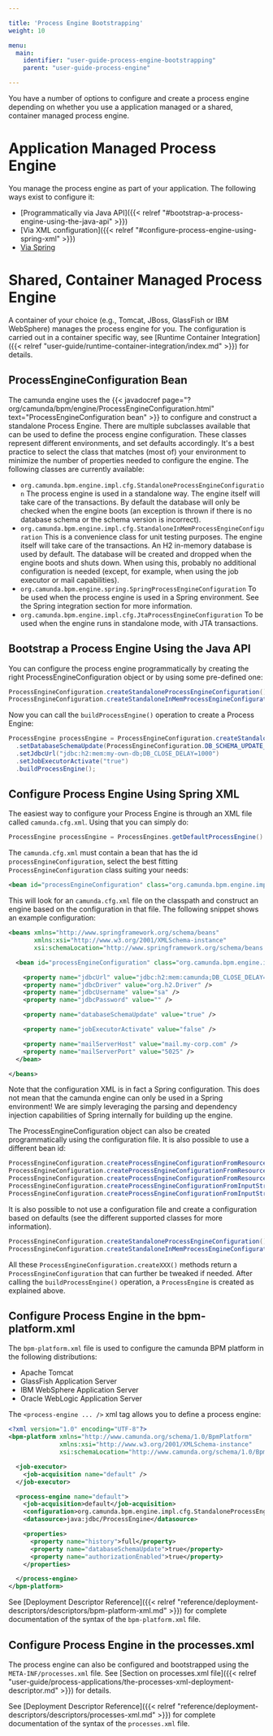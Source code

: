 ```yaml
---

title: 'Process Engine Bootstrapping'
weight: 10

menu:
  main:
    identifier: "user-guide-process-engine-bootstrapping"
    parent: "user-guide-process-engine"

---
```



You have a number of options to configure and create a process engine depending on whether you use a application managed or a shared, container managed process engine.


# Application Managed Process Engine

You manage the process engine as part of your application. The following ways exist to configure it:

*   [Programmatically via Java API]({{< relref "#bootstrap-a-process-engine-using-the-java-api" >}})
*   [Via XML configuration]({{< relref "#configure-process-engine-using-spring-xml" >}})
*   [Via Spring](ref:#spring-framework-integration)


# Shared, Container Managed Process Engine

A container of your choice (e.g., Tomcat, JBoss, GlassFish or IBM WebSphere) manages the process engine for you. The configuration is carried out in a container specific way, see [Runtime Container Integration]({{< relref "user-guide/runtime-container-integration/index.md" >}}) for details.


## ProcessEngineConfiguration Bean

The camunda engine uses the {{< javadocref page="?org/camunda/bpm/engine/ProcessEngineConfiguration.html" text="ProcessEngineConfiguration bean" >}} to configure and construct a standalone Process Engine. There are multiple subclasses available that can be used to define the process engine configuration. These classes represent different environments, and set defaults accordingly. It's a best practice to select the class that matches (most of) your environment to minimize the number of properties needed to configure the engine. The following classes are currently available:

*   `org.camunda.bpm.engine.impl.cfg.StandaloneProcessEngineConfiguration` The process engine is used in a standalone way. The engine itself will take care of the transactions. By default the database will only be checked when the engine boots (an exception is thrown if there is no database schema or the schema version is incorrect).
*   `org.camunda.bpm.engine.impl.cfg.StandaloneInMemProcessEngineConfiguration` This is a convenience class for unit testing purposes. The engine itself will take care of the transactions. An H2 in-memory database is used by default. The database will be created and dropped when the engine boots and shuts down. When using this, probably no additional configuration is needed (except, for example, when using the job executor or mail capabilities).
*   `org.camunda.bpm.engine.spring.SpringProcessEngineConfiguration` To be used when the process engine is used in a Spring environment. See the Spring integration section for more information.
*   `org.camunda.bpm.engine.impl.cfg.JtaProcessEngineConfiguration` To be used when the engine runs in standalone mode, with JTA transactions.


## Bootstrap a Process Engine Using the Java API

You can configure the process engine programmatically by creating the right ProcessEngineConfiguration object or by using some pre-defined one:

```java
ProcessEngineConfiguration.createStandaloneProcessEngineConfiguration();
ProcessEngineConfiguration.createStandaloneInMemProcessEngineConfiguration();
```

Now you can call the `buildProcessEngine()` operation to create a Process Engine:

```java
ProcessEngine processEngine = ProcessEngineConfiguration.createStandaloneInMemProcessEngineConfiguration()
  .setDatabaseSchemaUpdate(ProcessEngineConfiguration.DB_SCHEMA_UPDATE_FALSE)
  .setJdbcUrl("jdbc:h2:mem:my-own-db;DB_CLOSE_DELAY=1000")
  .setJobExecutorActivate("true")
  .buildProcessEngine();
```


## Configure Process Engine Using Spring XML

The easiest way to configure your Process Engine is through an XML file called `camunda.cfg.xml`. Using that you can simply do:

```java
ProcessEngine processEngine = ProcessEngines.getDefaultProcessEngine()
```

The `camunda.cfg.xml` must contain a bean that has the id `processEngineConfiguration`, select the best fitting `ProcessEngineConfiguration` class suiting your needs:

```xml
<bean id="processEngineConfiguration" class="org.camunda.bpm.engine.impl.cfg.StandaloneProcessEngineConfiguration">
```

This will look for an `camunda.cfg.xml` file on the classpath and construct an engine based on the configuration in that file. The following snippet shows an example configuration:

```xml
<beans xmlns="http://www.springframework.org/schema/beans"
       xmlns:xsi="http://www.w3.org/2001/XMLSchema-instance"
       xsi:schemaLocation="http://www.springframework.org/schema/beans http://www.springframework.org/schema/beans/spring-beans.xsd">

  <bean id="processEngineConfiguration" class="org.camunda.bpm.engine.impl.cfg.StandaloneProcessEngineConfiguration">

    <property name="jdbcUrl" value="jdbc:h2:mem:camunda;DB_CLOSE_DELAY=1000" />
    <property name="jdbcDriver" value="org.h2.Driver" />
    <property name="jdbcUsername" value="sa" />
    <property name="jdbcPassword" value="" />

    <property name="databaseSchemaUpdate" value="true" />

    <property name="jobExecutorActivate" value="false" />

    <property name="mailServerHost" value="mail.my-corp.com" />
    <property name="mailServerPort" value="5025" />
  </bean>

</beans>
```

Note that the configuration XML is in fact a Spring configuration. This does not mean that the camunda engine can only be used in a Spring environment! We are simply leveraging the parsing and dependency injection capabilities of Spring internally for building up the engine.

The ProcessEngineConfiguration object can also be created programmatically using the configuration file. It is also possible to use a different bean id:

```java
ProcessEngineConfiguration.createProcessEngineConfigurationFromResourceDefault();
ProcessEngineConfiguration.createProcessEngineConfigurationFromResource(String resource);
ProcessEngineConfiguration.createProcessEngineConfigurationFromResource(String resource, String beanName);
ProcessEngineConfiguration.createProcessEngineConfigurationFromInputStream(InputStream inputStream);
ProcessEngineConfiguration.createProcessEngineConfigurationFromInputStream(InputStream inputStream, String beanName);
```

It is also possible to not use a configuration file and create a configuration based on defaults (see the different supported classes for more information).

```java
ProcessEngineConfiguration.createStandaloneProcessEngineConfiguration();
ProcessEngineConfiguration.createStandaloneInMemProcessEngineConfiguration();
```

All these `ProcessEngineConfiguration.createXXX()` methods return a `ProcessEngineConfiguration` that can further be tweaked if needed. After calling the `buildProcessEngine()` operation, a `ProcessEngine` is created as explained above.


## Configure Process Engine in the bpm-platform.xml

The `bpm-platform.xml` file is used to configure the camunda BPM platform in the following distributions:

*   Apache Tomcat
*   GlassFish Application Server
*   IBM WebSphere Application Server
*   Oracle WebLogic Application Server

The `<process-engine ... />` xml tag allows you to define a process engine:

```xml
<?xml version="1.0" encoding="UTF-8"?>
<bpm-platform xmlns="http://www.camunda.org/schema/1.0/BpmPlatform"
              xmlns:xsi="http://www.w3.org/2001/XMLSchema-instance"
              xsi:schemaLocation="http://www.camunda.org/schema/1.0/BpmPlatform http://www.camunda.org/schema/1.0/BpmPlatform">

  <job-executor>
    <job-acquisition name="default" />
  </job-executor>

  <process-engine name="default">
    <job-acquisition>default</job-acquisition>
    <configuration>org.camunda.bpm.engine.impl.cfg.StandaloneProcessEngineConfiguration</configuration>
    <datasource>java:jdbc/ProcessEngine</datasource>

    <properties>
      <property name="history">full</property>
      <property name="databaseSchemaUpdate">true</property>
      <property name="authorizationEnabled">true</property>
    </properties>

  </process-engine>
</bpm-platform>
```

See [Deployment Descriptor Reference]({{< relref "reference/deployment-descriptors/descriptors/bpm-platform-xml.md" >}}) for complete documentation of the syntax of the `bpm-platform.xml` file.


## Configure Process Engine in the processes.xml

The process engine can also be configured and bootstrapped using the `META-INF/processes.xml` file. See [Section on processes.xml file]({{< relref "user-guide/process-applications/the-processes-xml-deployment-descriptor.md" >}}) for details.

See [Deployment Descriptor Reference]({{< relref "reference/deployment-descriptors/descriptors/processes-xml.md" >}}) for complete documentation of the syntax of the `processes.xml` file.
